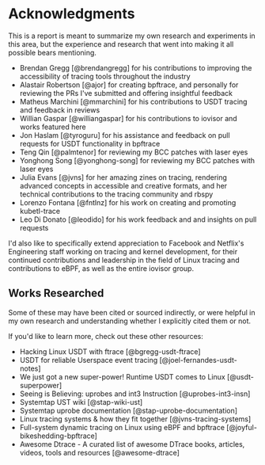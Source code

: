 # Acknowledgments

This is a report is meant to summarize my own research and experiments in this area, but the experience and research that went into making it all possible bears mentioning.

- Brendan Gregg [@brendangregg] for his contributions to improving the accessibility of tracing tools throughout the industry
- Alastair Robertson [@ajor] for creating bpftrace, and personally for reviewing the PRs I've submitted and offering insightful feedback
- Matheus Marchini [@mmarchini] for his contributions to USDT tracing and feedback in reviews
- Willian Gaspar [@williangaspar] for his contributions to iovisor and works featured here
- Jon Haslam [@tyroguru] for his assistance and feedback on pull requests for USDT functionality in bpftrace
- Teng Qin [@palmtenor] for reviewing my BCC patches with laser eyes
- Yonghong Song [@yonghong-song] for reviewing my BCC patches with laser eyes
- Julia Evans [@jvns] for her amazing zines on tracing, rendering advanced concepts in accessible and creative formats, and her technical contributions to the tracing community and rbspy
- Lorenzo Fontana [@fntlnz] for his work on creating and promoting kubetl-trace
- Leo Di Donato [@leodido] for his work feedback and and insights on pull requests

I'd also like to specifically extend appreciation to Facebook and Netflix's Engineering staff working on tracing and kernel development, for their continued contributions and leadership in the field of Linux tracing and contributions to eBPF, as well as the entire iovisor group.

## Works Researched

Some of these may have been cited or sourced indirectly, or were helpful in my own research and understanding whether I explicitly cited them or not.

If you'd like to learn more, check out these other resources:

- Hacking Linux USDT with ftrace [@bgregg-usdt-ftrace]
- USDT for reliable Userspace event tracing [@joel-fernandes-usdt-notes]
- We just got a new super-power! Runtime USDT comes to Linux [@usdt-superpower]
- Seeing is Believing: uprobes and int3 Instruction [@uprobes-int3-insn]
- Systemtap UST wiki [@stap-wiki-ust]
- Systemtap uprobe documentation [@stap-uprobe-documentation]
- Linux tracing systems & how they fit together [@jvns-tracing-systems]
- Full-system dynamic tracing on Linux using eBPF and bpftrace [@joyful-bikeshedding-bpftrace]
- Awesome Dtrace - A curated list of awesome DTrace books, articles, videos, tools and resources [@awesome-dtrace]
